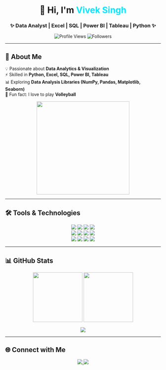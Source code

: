 <h1 align="center"> 
  🚀 Hi, I'm <span style="color:#00E7FF;">Vivek Singh</span>  
</h1>  

<h3 align="center">✨ Data Analyst | Excel | SQL | Power BI | Tableau | Python ✨</h3>  

<p align="center">
  <img src="https://komarev.com/ghpvc/?username=viveksingh052&label=Profile%20Views&color=00eaff&style=flat" alt="Profile Views" /> 
  <img src="https://img.shields.io/github/followers/viveksingh052?label=Followers&style=social" alt="Followers" />
</p>

---

## 🎯 About Me  

💡 Passionate about **Data Analytics & Visualization**  
⚡ Skilled in **Python, Excel, SQL, Power BI, Tableau**  
📊 Exploring **Data Analysis Libraries (NumPy, Pandas, Matplotlib, Seaborn)**  
🏐 Fun fact: I love to play **Volleyball**  

<p align="center">  
  <img src="https://raw.githubusercontent.com/rahulbanerjee26/githubProfileReadmeGenerator/main/gifs/data.gif" width="300"/>  
</p>  

---

## 🛠 Tools & Technologies  

<p align="center">  
  <!-- Analytics -->
  <img src="https://img.shields.io/badge/Excel-217346?style=for-the-badge&logo=microsoft-excel&logoColor=white"/>  
  <img src="https://img.shields.io/badge/MySQL-4479A1?style=for-the-badge&logo=mysql&logoColor=white"/>  
  <img src="https://img.shields.io/badge/Power_BI-F2C811?style=for-the-badge&logo=powerbi&logoColor=black"/>  
  <img src="https://img.shields.io/badge/Tableau-E97627?style=for-the-badge&logo=tableau&logoColor=white"/>  
  <br/>  

  <!-- Programming -->
  <img src="https://img.shields.io/badge/Python-3776AB?style=for-the-badge&logo=python&logoColor=white"/>  
  <img src="https://img.shields.io/badge/NumPy-013243?style=for-the-badge&logo=numpy&logoColor=white"/>  
  <img src="https://img.shields.io/badge/Pandas-150458?style=for-the-badge&logo=pandas&logoColor=white"/>  
  <img src="https://img.shields.io/badge/Matplotlib-003B57?style=for-the-badge&logo=plotly&logoColor=white"/>  
  <br/>  

  <!-- Tools -->
  <img src="https://img.shields.io/badge/Seaborn-0F52BA?style=for-the-badge&logo=python&logoColor=white"/>  
  <img src="https://img.shields.io/badge/VSCode-007ACC?style=for-the-badge&logo=visualstudiocode&logoColor=white"/>  
  <img src="https://img.shields.io/badge/Jupyter-F37626?style=for-the-badge&logo=jupyter&logoColor=white"/>  
  <img src="https://img.shields.io/badge/AWS-FF9900?style=for-the-badge&logo=amazonaws&logoColor=white"/>  
</p>  

---

## 📊 GitHub Stats  

<p align="center">  
  <img src="https://github-readme-stats.vercel.app/api?username=viveksingh052&show_icons=true&theme=radical&hide_border=true" height="160"/>  
  <img src="https://github-readme-streak-stats.herokuapp.com/?user=viveksingh052&theme=radical&hide_border=true" height="160"/>  
</p>  

<p align="center">  
  <img src="https://github-readme-activity-graph.vercel.app/graph?username=viveksingh052&custom_title=✨%20Commit%20Activity%20✨&hide=issues,prs&area=true&line=00eaff&point=ffffff&title_color=00eaff&color=00eaff&bg_color=0d1117&y_axis_label=Commits%20Count"/>  
</p>  

---

## 🌐 Connect with Me  

<p align="center">  
  <a href="https://www.linkedin.com/in/viveksingh52/">  
    <img src="https://img.shields.io/badge/LinkedIn-0077B5?style=for-the-badge&logo=linkedin&logoColor=white"/>  
  </a>  
  <a href="mailto:vivekvs2927@gmail.com">  
    <img src="https://img.shields.io/badge/Gmail-D14836?style=for-the-badge&logo=gmail&logoColor=white"/>  
  </a>  
</p>  

